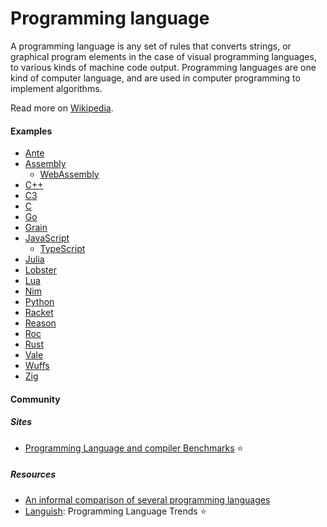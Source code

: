 # Programming language

A programming language is any set of rules that converts strings, or graphical program elements in the case of visual programming languages, to various kinds of machine code output. Programming languages are one kind of computer language, and are used in computer programming to implement algorithms.

Read more on [Wikipedia](https://en.wikipedia.org/wiki/Programming_language).

#### Examples
- [Ante](https://antelang.org)
- [Assembly](assembly)
    - [WebAssembly](webassembly.md)
- [C++](c-plus-plus.md)
- [C3](https://c3-lang.org)
- [C](c.md)
- [Go](go.md)
- [Grain](https://grain-lang.org)
- [JavaScript](javascript.md)
    - [TypeScript](typescript.md)
- [Julia](julia.md)
- [Lobster](lobster.md)
- [Lua](lua.md)
- [Nim](nim.md)
- [Python](python.md)
- [Racket](https://racket-lang.org)
- [Reason](https://reasonml.github.io)
- [Roc](https://www.roc-lang.org)
- [Rust](rust.md)
- [Vale](vale.md)
- [Wuffs](https://github.com/google/wuffs)
- [Zig](zig.md)

#### Community

##### Sites
- [Programming Language and compiler Benchmarks](https://programming-language-benchmarks.vercel.app) ⭐

##### Resources
- [An informal comparison of several programming languages](https://github.com/losvedir/transit-lang-cmp)
- [Languish](https://tjpalmer.github.io/languish): Programming Language Trends ⭐
